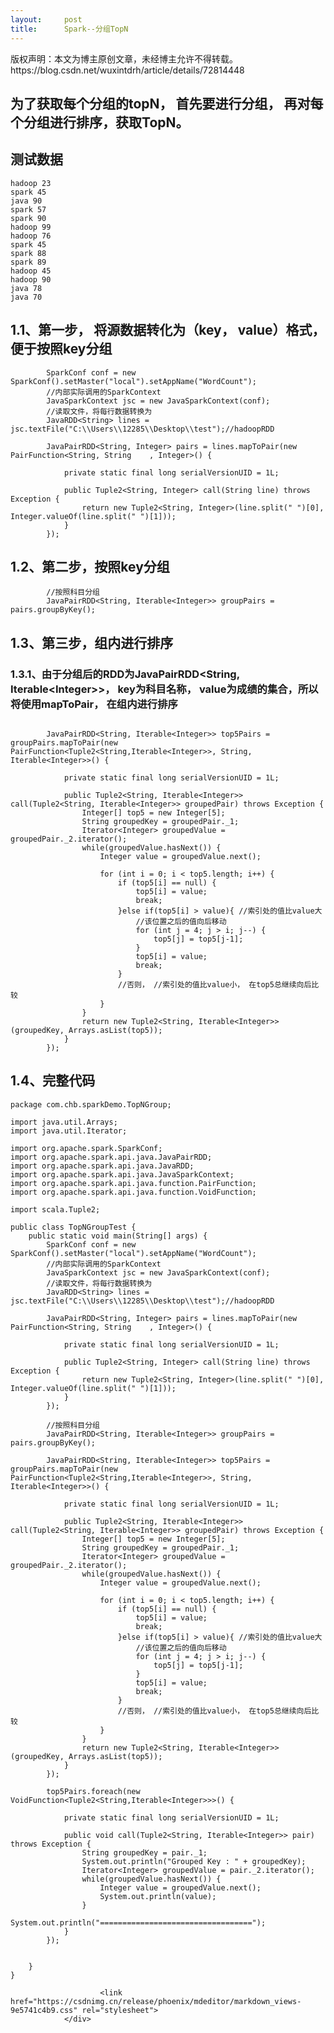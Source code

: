 ```yaml
---
layout:     post
title:      Spark--分组TopN
---
```

<div id="article_content" class="article_content clearfix csdn-tracking-statistics" data-pid="blog" data-mod="popu_307" data-dsm="post">
								<div class="article-copyright">
					版权声明：本文为博主原创文章，未经博主允许不得转载。					https://blog.csdn.net/wuxintdrh/article/details/72814448				</div>
								            <div id="content_views" class="markdown_views prism-atom-one-dark">
							<!-- flowchart 箭头图标 勿删 -->
							<svg xmlns="http://www.w3.org/2000/svg" style="display: none;"><path stroke-linecap="round" d="M5,0 0,2.5 5,5z" id="raphael-marker-block" style="-webkit-tap-highlight-color: rgba(0, 0, 0, 0);"></path></svg>
							<h2 id="为了获取每个分组的topn-首先要进行分组-再对每个分组进行排序获取topn">为了获取每个分组的topN， 首先要进行分组， 再对每个分组进行排序，获取TopN。</h2>

<h2 id="测试数据">测试数据</h2>



<pre class="prettyprint"><code class=" hljs ">hadoop 23
spark 45
java 90
spark 57
spark 90
hadoop 99
hadoop 76
spark 45
spark 88
spark 89
hadoop 45
hadoop 90
java 78
java 70</code></pre>

<h2 id="11第一步-将源数据转化为key-value格式便于按照key分组">1.1、第一步， 将源数据转化为（key， value）格式，便于按照key分组</h2>



<pre class="prettyprint"><code class=" hljs lasso">        SparkConf conf <span class="hljs-subst">=</span> <span class="hljs-literal">new</span> SparkConf()<span class="hljs-built_in">.</span>setMaster(<span class="hljs-string">"local"</span>)<span class="hljs-built_in">.</span>setAppName(<span class="hljs-string">"WordCount"</span>);
        <span class="hljs-comment">//内部实际调用的SparkContext</span>
        JavaSparkContext jsc <span class="hljs-subst">=</span> <span class="hljs-literal">new</span> JavaSparkContext(conf);
        <span class="hljs-comment">//读取文件，将每行数据转换为</span>
        JavaRDD<span class="hljs-subst">&lt;</span><span class="hljs-built_in">String</span><span class="hljs-subst">&gt;</span> lines <span class="hljs-subst">=</span> jsc<span class="hljs-built_in">.</span>textFile(<span class="hljs-string">"C:\\Users\\12285\\Desktop\\test"</span>);<span class="hljs-comment">//hadoopRDD</span>

        JavaPairRDD<span class="hljs-subst">&lt;</span><span class="hljs-built_in">String</span>, <span class="hljs-built_in">Integer</span><span class="hljs-subst">&gt;</span> pairs <span class="hljs-subst">=</span> lines<span class="hljs-built_in">.</span>mapToPair(<span class="hljs-literal">new</span> PairFunction<span class="hljs-subst">&lt;</span><span class="hljs-built_in">String</span>, <span class="hljs-built_in">String</span>    , <span class="hljs-built_in">Integer</span><span class="hljs-subst">&gt;</span>() {

            <span class="hljs-keyword">private</span> static final long serialVersionUID <span class="hljs-subst">=</span> <span class="hljs-number">1</span>L;

            <span class="hljs-keyword">public</span> Tuple2<span class="hljs-subst">&lt;</span><span class="hljs-built_in">String</span>, <span class="hljs-built_in">Integer</span><span class="hljs-subst">&gt;</span> call(<span class="hljs-built_in">String</span> line) throws Exception {
                <span class="hljs-keyword">return</span> <span class="hljs-literal">new</span> Tuple2<span class="hljs-subst">&lt;</span><span class="hljs-built_in">String</span>, <span class="hljs-built_in">Integer</span><span class="hljs-subst">&gt;</span>(line<span class="hljs-built_in">.</span>split(<span class="hljs-string">" "</span>)<span class="hljs-preprocessor">[</span><span class="hljs-number">0</span><span class="hljs-preprocessor">]</span><span class="hljs-markup">, Integer.valueOf(line.split(" ")</span><span class="hljs-preprocessor">[</span><span class="hljs-number">1</span><span class="hljs-preprocessor">]</span><span class="hljs-markup">));
            }
        });</span></code></pre>

<h2 id="12第二步按照key分组">1.2、第二步，按照key分组</h2>



<pre class="prettyprint"><code class=" hljs lasso">        <span class="hljs-comment">//按照科目分组</span>
        JavaPairRDD<span class="hljs-subst">&lt;</span><span class="hljs-built_in">String</span>, Iterable<span class="hljs-subst">&lt;</span><span class="hljs-built_in">Integer</span><span class="hljs-subst">&gt;&gt;</span> groupPairs <span class="hljs-subst">=</span> pairs<span class="hljs-built_in">.</span>groupByKey();
</code></pre>

<h2 id="13第三步组内进行排序">1.3、第三步，组内进行排序</h2>

<h3 id="131由于分组后的rdd为javapairrddstring-iterableinteger-key为科目名称-value为成绩的集合所以将使用maptopair-在组内进行排序">1.3.1、由于分组后的RDD为JavaPairRDD&lt;String, Iterable&lt;Integer&gt;&gt;， key为科目名称， value为成绩的集合，所以将使用mapToPair， 在组内进行排序</h3>

<pre class="prettyprint"><code class=" hljs cs">
        JavaPairRDD&lt;String, Iterable&lt;Integer&gt;&gt; top5Pairs = groupPairs.mapToPair(<span class="hljs-keyword">new</span> PairFunction&lt;Tuple2&lt;String,Iterable&lt;Integer&gt;&gt;, String, Iterable&lt;Integer&gt;&gt;() {

            <span class="hljs-keyword">private</span> <span class="hljs-keyword">static</span> final <span class="hljs-keyword">long</span> serialVersionUID = <span class="hljs-number">1</span>L;

            <span class="hljs-keyword">public</span> Tuple2&lt;String, Iterable&lt;Integer&gt;&gt; <span class="hljs-title">call</span>(Tuple2&lt;String, Iterable&lt;Integer&gt;&gt; groupedPair) throws Exception {
                Integer[] top5 = <span class="hljs-keyword">new</span> Integer[<span class="hljs-number">5</span>];
                String groupedKey = groupedPair._1;
                Iterator&lt;Integer&gt; groupedValue = groupedPair._2.iterator();
                <span class="hljs-keyword">while</span>(groupedValue.hasNext()) {
                    Integer <span class="hljs-keyword">value</span> = groupedValue.next();

                    <span class="hljs-keyword">for</span> (<span class="hljs-keyword">int</span> i = <span class="hljs-number">0</span>; i &lt; top5.length; i++) {
                        <span class="hljs-keyword">if</span> (top5[i] == <span class="hljs-keyword">null</span>) {
                            top5[i] = <span class="hljs-keyword">value</span>;
                            <span class="hljs-keyword">break</span>;
                        }<span class="hljs-keyword">else</span> <span class="hljs-keyword">if</span>(top5[i] &gt; <span class="hljs-keyword">value</span>){ <span class="hljs-comment">//索引处的值比value大</span>
                            <span class="hljs-comment">//该位置之后的值向后移动</span>
                            <span class="hljs-keyword">for</span> (<span class="hljs-keyword">int</span> j = <span class="hljs-number">4</span>; j &gt; i; j--) {
                                top5[j] = top5[j-<span class="hljs-number">1</span>];
                            }
                            top5[i] = <span class="hljs-keyword">value</span>;
                            <span class="hljs-keyword">break</span>;
                        } 
                        <span class="hljs-comment">//否则， //索引处的值比value小， 在top5总继续向后比较</span>
                    }
                }
                <span class="hljs-keyword">return</span> <span class="hljs-keyword">new</span> Tuple2&lt;String, Iterable&lt;Integer&gt;&gt;(groupedKey, Arrays.asList(top5));
            }
        });</code></pre>

<h2 id="14完整代码">1.4、完整代码</h2>



<pre class="prettyprint"><code class=" hljs java"><span class="hljs-keyword">package</span> com.chb.sparkDemo.TopNGroup;

<span class="hljs-keyword">import</span> java.util.Arrays;
<span class="hljs-keyword">import</span> java.util.Iterator;

<span class="hljs-keyword">import</span> org.apache.spark.SparkConf;
<span class="hljs-keyword">import</span> org.apache.spark.api.java.JavaPairRDD;
<span class="hljs-keyword">import</span> org.apache.spark.api.java.JavaRDD;
<span class="hljs-keyword">import</span> org.apache.spark.api.java.JavaSparkContext;
<span class="hljs-keyword">import</span> org.apache.spark.api.java.function.PairFunction;
<span class="hljs-keyword">import</span> org.apache.spark.api.java.function.VoidFunction;

<span class="hljs-keyword">import</span> scala.Tuple2;

<span class="hljs-keyword">public</span> <span class="hljs-class"><span class="hljs-keyword">class</span> <span class="hljs-title">TopNGroupTest</span> {</span>
    <span class="hljs-keyword">public</span> <span class="hljs-keyword">static</span> <span class="hljs-keyword">void</span> <span class="hljs-title">main</span>(String[] args) {
        SparkConf conf = <span class="hljs-keyword">new</span> SparkConf().setMaster(<span class="hljs-string">"local"</span>).setAppName(<span class="hljs-string">"WordCount"</span>);
        <span class="hljs-comment">//内部实际调用的SparkContext</span>
        JavaSparkContext jsc = <span class="hljs-keyword">new</span> JavaSparkContext(conf);
        <span class="hljs-comment">//读取文件，将每行数据转换为</span>
        JavaRDD&lt;String&gt; lines = jsc.textFile(<span class="hljs-string">"C:\\Users\\12285\\Desktop\\test"</span>);<span class="hljs-comment">//hadoopRDD</span>

        JavaPairRDD&lt;String, Integer&gt; pairs = lines.mapToPair(<span class="hljs-keyword">new</span> PairFunction&lt;String, String    , Integer&gt;() {

            <span class="hljs-keyword">private</span> <span class="hljs-keyword">static</span> <span class="hljs-keyword">final</span> <span class="hljs-keyword">long</span> serialVersionUID = <span class="hljs-number">1</span>L;

            <span class="hljs-keyword">public</span> Tuple2&lt;String, Integer&gt; <span class="hljs-title">call</span>(String line) <span class="hljs-keyword">throws</span> Exception {
                <span class="hljs-keyword">return</span> <span class="hljs-keyword">new</span> Tuple2&lt;String, Integer&gt;(line.split(<span class="hljs-string">" "</span>)[<span class="hljs-number">0</span>], Integer.valueOf(line.split(<span class="hljs-string">" "</span>)[<span class="hljs-number">1</span>]));
            }
        });

        <span class="hljs-comment">//按照科目分组</span>
        JavaPairRDD&lt;String, Iterable&lt;Integer&gt;&gt; groupPairs = pairs.groupByKey();

        JavaPairRDD&lt;String, Iterable&lt;Integer&gt;&gt; top5Pairs = groupPairs.mapToPair(<span class="hljs-keyword">new</span> PairFunction&lt;Tuple2&lt;String,Iterable&lt;Integer&gt;&gt;, String, Iterable&lt;Integer&gt;&gt;() {

            <span class="hljs-keyword">private</span> <span class="hljs-keyword">static</span> <span class="hljs-keyword">final</span> <span class="hljs-keyword">long</span> serialVersionUID = <span class="hljs-number">1</span>L;

            <span class="hljs-keyword">public</span> Tuple2&lt;String, Iterable&lt;Integer&gt;&gt; <span class="hljs-title">call</span>(Tuple2&lt;String, Iterable&lt;Integer&gt;&gt; groupedPair) <span class="hljs-keyword">throws</span> Exception {
                Integer[] top5 = <span class="hljs-keyword">new</span> Integer[<span class="hljs-number">5</span>];
                String groupedKey = groupedPair._1;
                Iterator&lt;Integer&gt; groupedValue = groupedPair._2.iterator();
                <span class="hljs-keyword">while</span>(groupedValue.hasNext()) {
                    Integer value = groupedValue.next();

                    <span class="hljs-keyword">for</span> (<span class="hljs-keyword">int</span> i = <span class="hljs-number">0</span>; i &lt; top5.length; i++) {
                        <span class="hljs-keyword">if</span> (top5[i] == <span class="hljs-keyword">null</span>) {
                            top5[i] = value;
                            <span class="hljs-keyword">break</span>;
                        }<span class="hljs-keyword">else</span> <span class="hljs-keyword">if</span>(top5[i] &gt; value){ <span class="hljs-comment">//索引处的值比value大</span>
                            <span class="hljs-comment">//该位置之后的值向后移动</span>
                            <span class="hljs-keyword">for</span> (<span class="hljs-keyword">int</span> j = <span class="hljs-number">4</span>; j &gt; i; j--) {
                                top5[j] = top5[j-<span class="hljs-number">1</span>];
                            }
                            top5[i] = value;
                            <span class="hljs-keyword">break</span>;
                        } 
                        <span class="hljs-comment">//否则， //索引处的值比value小， 在top5总继续向后比较</span>
                    }
                }
                <span class="hljs-keyword">return</span> <span class="hljs-keyword">new</span> Tuple2&lt;String, Iterable&lt;Integer&gt;&gt;(groupedKey, Arrays.asList(top5));
            }
        });

        top5Pairs.foreach(<span class="hljs-keyword">new</span> VoidFunction&lt;Tuple2&lt;String,Iterable&lt;Integer&gt;&gt;&gt;() {

            <span class="hljs-keyword">private</span> <span class="hljs-keyword">static</span> <span class="hljs-keyword">final</span> <span class="hljs-keyword">long</span> serialVersionUID = <span class="hljs-number">1</span>L;

            <span class="hljs-keyword">public</span> <span class="hljs-keyword">void</span> <span class="hljs-title">call</span>(Tuple2&lt;String, Iterable&lt;Integer&gt;&gt; pair) <span class="hljs-keyword">throws</span> Exception {
                String groupedKey = pair._1;
                System.out.println(<span class="hljs-string">"Grouped Key : "</span> + groupedKey);
                Iterator&lt;Integer&gt; groupedValue = pair._2.iterator();
                <span class="hljs-keyword">while</span>(groupedValue.hasNext()) {
                    Integer value = groupedValue.next();
                    System.out.println(value);
                }
                System.out.println(<span class="hljs-string">"=================================="</span>);
            }
        });


    }
}
</code></pre>            </div>
						<link href="https://csdnimg.cn/release/phoenix/mdeditor/markdown_views-9e5741c4b9.css" rel="stylesheet">
                </div>